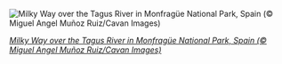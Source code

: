
![Milky Way over the Tagus River in Monfragüe National Park, Spain (© Miguel Angel Muñoz Ruiz/Cavan Images)](https://cn.bing.com//th?id=OHR.MonfragueNationalPark_EN-US6445504463_1920x1080.jpg&rf=LaDigue_1920x1080.jpg&pid=hp)

*[Milky Way over the Tagus River in Monfragüe National Park, Spain (© Miguel Angel Muñoz Ruiz/Cavan Images)](https://www.bing.com/search?q=Monfrague+National+Park+Spain&form=hpcapt&filters=HpDate%3a%2220210710_0700%22)*
